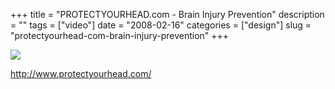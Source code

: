 +++
title = "PROTECTYOURHEAD.com - Brain Injury Prevention"
description = ""
tags = ["video"]
date = "2008-02-16"
categories = ["design"]
slug = "protectyourhead-com-brain-injury-prevention"
+++


 

  <div id="screens-thumbs" class="clearfix">
    <div class="txt-center" id="design-submission"><a href="http://www.protectyourhead.com/"><img id='bluga-thumbnail-924' class='bluga-thumbnail large' src='//konigi.com/media/bluga/
wt47f279dc9678e_0.jpg'/></a></div>  
  </div>   
<p><a href="http://www.protectyourhead.com/">http://www.protectyourhead.com/</a></p>




